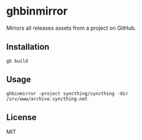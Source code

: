 ghbinmirror
===========

Mirrors all releases assets from a project on GitHub.

Installation
------------

`gb build`

Usage
-----

`ghbinmirror -project syncthing/syncthing -dir /srv/www/archive.syncthing.net`

License
-------

MIT

